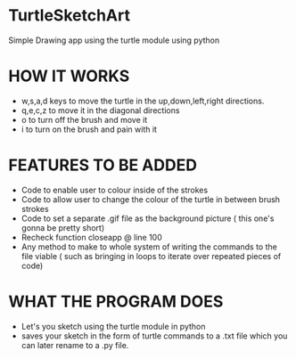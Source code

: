 # TurtleSketchArt
Simple Drawing app using the turtle module using python

# HOW IT WORKS
- w,s,a,d keys to move the turtle in the up,down,left,right directions.
- q,e,c,z to move it in the diagonal directions
- o to turn off the brush and move it
- i to turn on the brush and pain with it

# FEATURES TO BE ADDED
- Code to enable user to colour inside of the strokes
- Code to allow user to change the colour of the turtle in between brush strokes
- Code to set a separate .gif file as the background picture ( this one's gonna be pretty short) 
- Recheck function closeapp @ line 100
- Any method to make to whole system of writing the commands to the file viable ( such as bringing in loops to iterate over
  repeated pieces of code)



# WHAT THE PROGRAM DOES
- Let's you sketch using the turtle module in python
- saves your sketch in the form of turtle commands to a .txt file 
  which you can later rename to a .py file.
